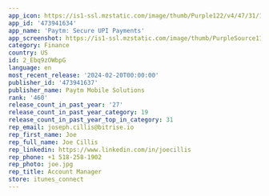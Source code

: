 ```yaml
---
app_icon: https://is1-ssl.mzstatic.com/image/thumb/Purple122/v4/47/31/1a/47311a4d-dc9b-6d88-4d48-69521a649ef5/AppIcon-0-0-1x_U007emarketing-0-8-0-85-220.png/1024x1024bb.png
app_id: '473941634'
app_name: 'Paytm: Secure UPI Payments'
app_screenshot: https://is1-ssl.mzstatic.com/image/thumb/PurpleSource112/v4/e9/fe/d3/e9fed30a-4934-e64c-d6c7-413c7d496611/b35090b8-c46c-4abe-bd57-8c4fe7f3042c_iPhone_X_Make_Payment.jpg/1242x2688bb.png
category: Finance
country: US
id: 2_Ebq9zOWbpG
language: en
most_recent_release: '2024-02-20T00:00:00'
publisher_id: '473941637'
publisher_name: Paytm Mobile Solutions
rank: '460'
release_count_in_past_year: '27'
release_count_in_past_year_category: 19
release_count_in_past_year_top_in_category: 31
rep_email: joseph.cillis@bitrise.io
rep_first_name: Joe
rep_full_name: Joe Cillis
rep_linkedin: https://www.linkedin.com/in/joecillis
rep_phone: +1 518-258-1902
rep_photo: joe.jpg
rep_title: Account Manager
store: itunes_connect
---
```

